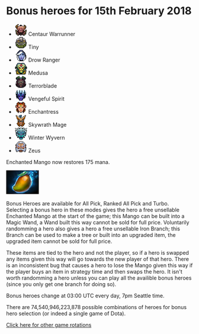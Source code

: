 # Bonus heroes for 15th February 2018

[//]: # (List bonus heroes here, use /images/miniheroes/heroname for picture)

- ![Centaur Warunner](/images/miniheroes/centaur.png) Centaur Warrunner
- ![Tiny](/images/miniheroes/tiny.png) Tiny
- ![Drow Ranger](/images/miniheroes/drow_ranger.png) Drow Ranger
- ![Medusa](/images/miniheroes/medusa.png) Medusa
- ![Terrorblade](/images/miniheroes/terrorblade.png) Terrorblade
- ![Vengeful Spirit](/images/miniheroes/vengefulspirit.png) Vengeful Spirit
- ![Enchantress](/images/miniheroes/enchantress.png) Enchantress
- ![Skywrath Mage](/images/miniheroes/skywrath_mage.png) Skywrath Mage
- ![Winter Wyvern](/images/miniheroes/winter_wyvern.png) Winter Wyvern
- ![Zeus](/images/miniheroes/zuus.png) Zeus

Enchanted Mango now restores 175 mana.

![Enchanted Mango image](/images/miniheroes/enchanted_mango.png)

Bonus Heroes are available for All Pick, Ranked All Pick and Turbo. Selecting a bonus hero in these modes gives the hero a free unsellable Enchanted Mango at the start of the game; this Mango can be built into a Magic Wand, a Wand built this way cannot be sold for full price. Voluntarily randomming a hero also gives a hero a free unsellable Iron Branch; this Branch can be used to make a tree or built into an upgraded item, the upgraded item cannot be sold for full price.

These items are tied to the hero and not the player, so if a hero is swapped any items given this way will go towards the new player of that hero. There is an inconsistent bug that causes a hero to lose the Mango given this way if the player buys an item in strategy time and then swaps the hero. It isn't worth randomming a hero unless you can play all the availible bonus heroes (since you only get one branch for doing so).

Bonus heroes change at 03:00 UTC every day, 7pm Seattle time.

There are 74,540,946,223,878 possible combinations of heroes for bonus hero selection (or indeed a single game of Dota).

[Click here for other game rotations](https://tsunamishadow.github.io/bonusheroes/othergames)

